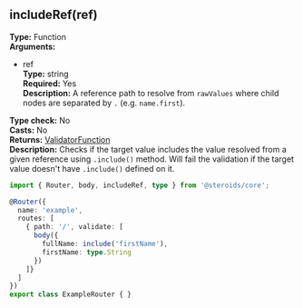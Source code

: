 ## includeRef(ref)

**Type:** Function  
**Arguments:**
  - ref  
    **Type:** string  
    **Required:** Yes  
    **Description:** A reference path to resolve from `rawValues` where child nodes are separated by `.` (e.g. `name.first`).

**Type check:** No  
**Casts:** No  
**Returns:** [ValidatorFunction](../../router-decorator/routedefinition/validationrule/validatorfunction)  
**Description:** Checks if the target value includes the value resolved from a given reference using `.include()` method. Will fail the validation if the target value doesn't have `.include()` defined on it.

```ts
import { Router, body, includeRef, type } from '@steroids/core';

@Router({
  name: 'example',
  routes: [
    { path: '/', validate: [
      body({
        fullName: include('firstName'),
        firstName: type.String
      })
    ]}
  ]
})
export class ExampleRouter { }
```
